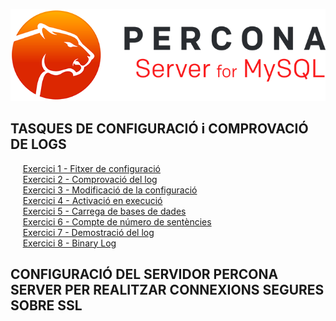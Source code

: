 ![logo](https://raw.githubusercontent.com/Josep88/MP10UF2-A2/master/img/P1.png)  
  
## TASQUES DE CONFIGURACIÓ i COMPROVACIÓ DE LOGS  
&nbsp;&nbsp;&nbsp;&nbsp;&nbsp;[Exercici 1 - Fitxer de configuració]()  
&nbsp;&nbsp;&nbsp;&nbsp;&nbsp;[Exercici 2 - Comprovació del log]()  
&nbsp;&nbsp;&nbsp;&nbsp;&nbsp;[Exercici 3 - Modificació de la configuració]()  
&nbsp;&nbsp;&nbsp;&nbsp;&nbsp;[Exercici 4 - Activació en execució]()  
&nbsp;&nbsp;&nbsp;&nbsp;&nbsp;[Exercici 5 - Carrega de bases de dades]()  
&nbsp;&nbsp;&nbsp;&nbsp;&nbsp;[Exercici 6 - Compte de número de sentències]()  
&nbsp;&nbsp;&nbsp;&nbsp;&nbsp;[Exercici 7 - Demostració del log]()  
&nbsp;&nbsp;&nbsp;&nbsp;&nbsp;[Exercici 8 - Binary Log]()  
  
## CONFIGURACIÓ DEL SERVIDOR PERCONA SERVER PER REALITZAR CONNEXIONS SEGURES SOBRE SSL  



